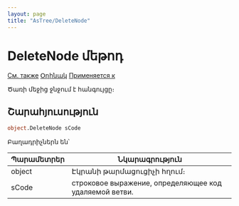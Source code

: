```yaml
---
layout: page
title: "AsTree/DeleteNode"
---
```



# DeleteNode մեթոդ

[См. также](../Astree.html) [Օրինակ](../../Examples/E_AsTree.html) [Применяется к](../Astree.md)

Ծառի մեջից ջնջում է հանգույցը։

## Շարահյուսություն

``` vb
object.DeleteNode sCode
```

Բաղադրիչներն են՝


| Պարամետրեր | Նկարագրություն |
|--|--|
| object | Էկրանի թարմացուցիչի հղում։  |
| sCode | строковое выражение, определяющее код удаляемой ветви. |


